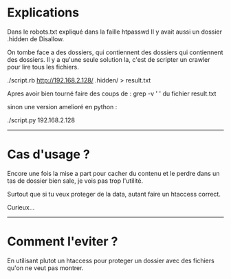 # Explications

Dans le robots.txt expliqué dans la faille htpasswd
Il y avait aussi un dossier .hidden de Disallow.

On tombe face a des dossiers, qui contiennent des dossiers qui contiennent des dossiers.
Il y a qu'une seule solution la, c'est de scripter un crawler pour lire tous les fichiers.

./script.rb http://192.168.2.128/ .hidden/ > result.txt

Apres avoir bien tourné faire des coups de : grep -v ' ' du fichier result.txt

sinon une version amelioré en python :

./script.py 192.168.2.128

----

# Cas d'usage ?

Encore une fois la mise a part pour cacher du contenu et le perdre dans un tas de dossier bien sale, je vois pas trop l'utilité.

Surtout que si tu veux proteger de la data, autant faire un htaccess correct.

Curieux...

----

# Comment l'eviter ?

En utilisant plutot un htaccess pour proteger un dossier avec des fichiers qu'on ne veut pas montrer.
